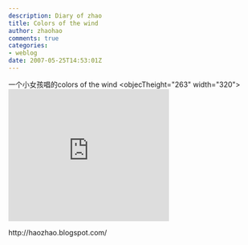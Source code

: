 ```yaml
---
description: Diary of zhao
title: Colors of the wind
author: zhaohao
comments: true
categories:
- weblog
date: 2007-05-25T14:53:01Z
---
```


一个小女孩唱的colors of the wind
<objecTheight="263" width="320"><param name="movie" value="http://www.youtube.com/v/ke7HxVMc5_o"><param name="wmode" value="transparent"><embed src="http://www.youtube.com/v/ke7HxVMc5_o" type="application/x-shockwave-flash" wmode="transparent" width="320" height="263"></embed></object>

<div>http://haozhao.blogspot.com/</div>
